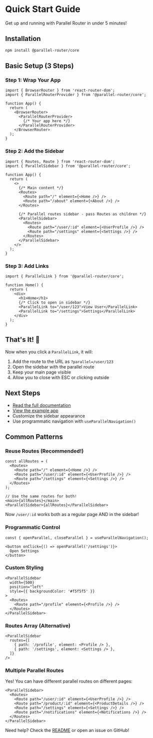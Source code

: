 # Quick Start Guide

Get up and running with Parallel Router in under 5 minutes!

## Installation

```bash
npm install @parallel-router/core
```

## Basic Setup (3 Steps)

### Step 1: Wrap Your App

```tsx
import { BrowserRouter } from 'react-router-dom';
import { ParallelRouterProvider } from '@parallel-router/core';

function App() {
  return (
    <BrowserRouter>
      <ParallelRouterProvider>
        {/* Your app here */}
      </ParallelRouterProvider>
    </BrowserRouter>
  );
}
```

### Step 2: Add the Sidebar

```tsx
import { Routes, Route } from 'react-router-dom';
import { ParallelSidebar } from '@parallel-router/core';

function App() {
  return (
    <>
      {/* Main content */}
      <Routes>
        <Route path="/" element={<Home />} />
        <Route path="/about" element={<About />} />
      </Routes>

      {/* Parallel routes sidebar - pass Routes as children */}
      <ParallelSidebar>
        <Routes>
          <Route path="/user/:id" element={<UserProfile />} />
          <Route path="/settings" element={<Settings />} />
        </Routes>
      </ParallelSidebar>
    </>
  );
}
```

### Step 3: Add Links

```tsx
import { ParallelLink } from '@parallel-router/core';

function Home() {
  return (
    <div>
      <h1>Home</h1>
      {/* Click to open in sidebar */}
      <ParallelLink to="/user/123">View User</ParallelLink>
      <ParallelLink to="/settings">Settings</ParallelLink>
    </div>
  );
}
```

## That's It! 🎉

Now when you click a `ParallelLink`, it will:
1. Add the route to the URL as `?parallel=/user/123`
2. Open the sidebar with the parallel route
3. Keep your main page visible
4. Allow you to close with ESC or clicking outside

## Next Steps

- [Read the full documentation](./README.md)
- [View the example app](./example/README.md)
- Customize the sidebar appearance
- Use programmatic navigation with `useParallelNavigation()`

## Common Patterns

### Reuse Routes (Recommended!)
```tsx
const allRoutes = (
  <Routes>
    <Route path="/" element={<Home />} />
    <Route path="/user/:id" element={<UserProfile />} />
    <Route path="/settings" element={<Settings />} />
  </Routes>
);

// Use the same routes for both!
<main>{allRoutes}</main>
<ParallelSidebar>{allRoutes}</ParallelSidebar>
```

Now `/user/:id` works both as a regular page AND in the sidebar!

### Programmatic Control
```tsx
const { openParallel, closeParallel } = useParallelNavigation();

<button onClick={() => openParallel('/settings')}>
  Open Settings
</button>
```

### Custom Styling
```tsx
<ParallelSidebar
  width={500}
  position="left"
  style={{ backgroundColor: '#f5f5f5' }}
>
  <Routes>
    <Route path="/profile" element={<Profile />} />
  </Routes>
</ParallelSidebar>
```

### Routes Array (Alternative)
```tsx
<ParallelSidebar
  routes={[
    { path: '/profile', element: <Profile /> },
    { path: '/settings', element: <Settings /> },
  ]}
/>
```

### Multiple Parallel Routes
Yes! You can have different parallel routes on different pages:
```tsx
<ParallelSidebar>
  <Routes>
    <Route path="/user/:id" element={<UserProfile />} />
    <Route path="/product/:id" element={<ProductDetails />} />
    <Route path="/settings" element={<Settings />} />
    <Route path="/notifications" element={<Notifications />} />
  </Routes>
</ParallelSidebar>
```

Need help? Check the [README](./README.md) or open an issue on GitHub!
